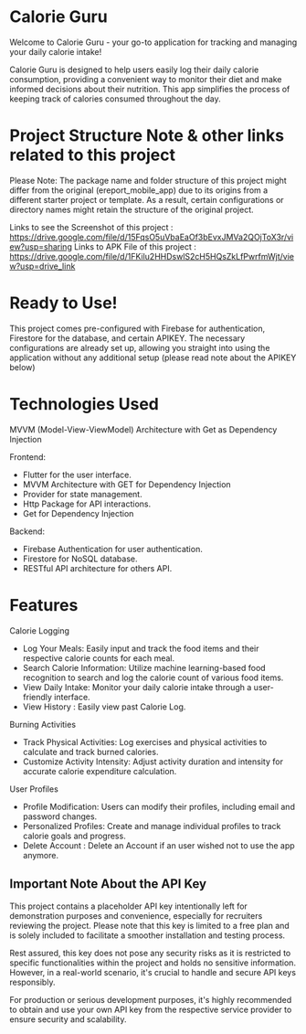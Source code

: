 # Calorie Guru
Welcome to Calorie Guru - your go-to application for tracking and managing your daily calorie intake!

Calorie Guru is designed to help users easily log their daily calorie consumption, providing a convenient way to monitor their diet and make informed decisions about their nutrition. This app simplifies the process of keeping track of calories consumed throughout the day.

# Project Structure Note & other links related to this project
Please Note: The package name and folder structure of this project might differ from the original (ereport_mobile_app) due to its origins from a different starter project or template. As a result, certain configurations or directory names might retain the structure of the original project.

Links to see the Screenshot of this project : https://drive.google.com/file/d/15FqsO5uVbaEaOf3bEvxJMVa2QOjToX3r/view?usp=sharing
Links to APK File of this project : https://drive.google.com/file/d/1FKilu2HHDswlS2cH5HQsZkLfPwrfmWjt/view?usp=drive_link

# Ready to Use!
This project comes pre-configured with Firebase for authentication, Firestore for the database, and certain APIKEY. The necessary configurations are already set up, allowing you straight into using the application without any additional setup (please read note about the APIKEY below)

# Technologies Used

MVVM (Model-View-ViewModel) Architecture with Get as Dependency Injection

Frontend:
  * Flutter for the user interface.
  * MVVM Architecture with GET for Dependency Injection
  * Provider for state management.
  * Http Package for API interactions.
  * Get for Dependency Injection
    
Backend:
  * Firebase Authentication for user authentication.
  * Firestore for NoSQL database.
  * RESTful API architecture for others API.

# Features

Calorie Logging
   * Log Your Meals: Easily input and track the food items and their respective calorie counts for each meal.
   * Search Calorie Information: Utilize machine learning-based food recognition to search and log the calorie count of various food items.
   * View Daily Intake: Monitor your daily calorie intake through a user-friendly interface.
   * View History : Easily view past Calorie Log.
     
Burning Activities
  * Track Physical Activities: Log exercises and physical activities to calculate and track burned calories.
  * Customize Activity Intensity: Adjust activity duration and intensity for accurate calorie expenditure calculation.
    
User Profiles
  * Profile Modification: Users can modify their profiles, including email and password changes.
  * Personalized Profiles: Create and manage individual profiles to track calorie goals and progress.
  * Delete Account : Delete an Account if an user wished not to use the app anymore.

## Important Note About the API Key

This project contains a placeholder API key intentionally left for demonstration purposes and convenience, especially for recruiters reviewing the project. Please note that this key is limited to a free plan and is solely included to facilitate a smoother installation and testing process.

Rest assured, this key does not pose any security risks as it is restricted to specific functionalities within the project and holds no sensitive information. However, in a real-world scenario, it's crucial to handle and secure API keys responsibly.

For production or serious development purposes, it's highly recommended to obtain and use your own API key from the respective service provider to ensure security and scalability.


